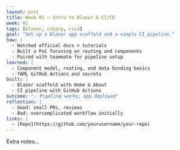 ```yaml
---
layout: post
title: Week 01 — Intro to Blazor & CI/CD
week: 01
tags: [blazor, csharp, cicd]
goal: "Set up a Blazor app scaffold and a simple CI pipeline."
how: |
  - Watched official docs + tutorials
  - Built a PoC focusing on routing and components
  - Paired with teammate for pipeline setup
learned: |
  - Component model, routing, and data binding basics
  - YAML GitHub Actions and secrets
built: |
  - Blazor scaffold with Home & About
  - CI pipeline with GitHub Actions
outcome: "✅ Pipeline works; app deployed"
reflection: |
  - Good: small PRs, reviews
  - Bad: overcomplicated workflow initially
links: |
  - [Repo](https://github.com/yourusername/your-repo)
---
```

Extra notes...
